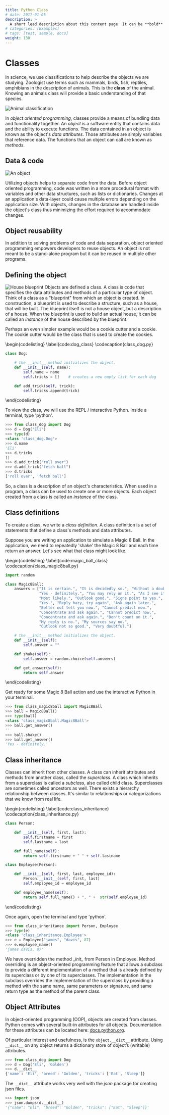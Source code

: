 ```yaml
---
title: Python Class
# date: 2017-01-05
description: >
  A short lead description about this content page. It can be **bold** or _italic_ and can be split over multiple paragraphs.
# categories: [Examples]
# tags: [test, sample, docs]
weight: 130
---
```


# Classes
In science, we use classifications to help describe the objects we are studying.  Zoologist use terms such as mammals, birds, fish, reptiles, amphibians in the description of animals.  This is the **class** of the animal.  Knowing an animals class will provide a basic understanding of that species.

![Animal classification](images/animal_classification.jpg)

In *object oriented programming*, classes provide a means of bundling data and functionality together.  An *object* is a software entity that contains data and the ability to execute functions.  The data contained in an object is known as the object's *data attributes*.  Those attributes are simply variables that reference data.  The functions that an object can call are known as *methods*.  

## Data & code

![An object](images/object_data.png)

Utilizing objects helps to separate code from the data.  Before object oriented programming, code was written in a more procedural format with variables and other data structures, such as lists or dictionaries.  Changes at an application's data-layer could cause multiple errors depending on the application size.  With objects, changes in the database are handled inside the object's class thus minimizing the effort required to accommodate changes.

## Object reusability
In addition to solving problems of code and data separation, object oriented programming empowers developers to reuse objects.  An object is not meant to be a stand-alone program but it can be reused in multiple other programs.

## Defining the object
![House blueprint](images/house_blueprint.png)
Objects are defined a class.  A class is code that specifies the data attributes and methods of a particular type of object.  Think of a class as a "blueprint" from which an object is created.  In construction, a blueprint is used to describe a structure, such as a house, that will be built.  The blueprint itself is not a house object, but a description of a house.  When the blueprint is used to build an actual house, it can be called an *instance* of the house described by the blueprint.

Perhaps an even simpler example would be a cookie cutter and a cookie.  The cookie cutter would be the class that is used to create the cookies.

\begin{codelisting}
\label{code:dog_class}
\codecaption{class\_dog.py}
```python
class Dog:

    # the __init__ method initializes the object.
    def __init__(self, name):
        self.name = name
        self.tricks = []    # creates a new empty list for each dog

    def add_trick(self, trick):
        self.tricks.append(trick)
```
\end{codelisting}

To view the class, we will use the REPL / interactive Python.  Inside a terminal, type 'python'.

```python
>>> from class_dog import Dog
>>> d = Dog('Eli')
>>> type(d)
<class 'class_dog.Dog'>
>>> d.name
'Eli'
>>> d.tricks
[]
>>> d.add_trick("roll over")
>>> d.add_trick("fetch ball")
>>> d.tricks
['roll over', 'fetch ball']
```

So, a class is a description of an object's characteristics.  When used in a program, a class can be used to create one or more objects.  Each object created from a class is called an *instance* of the class.

## Class definitions
To create a class, we write a *class definition*.  A class definition is a set of statements that define a class's methods and data attributes.

Suppose you are writing an application to simulate a Magic 8 Ball.  In the application, we need to repeatedly 'shake' the Magic 8 Ball and each time return an answer.  Let's see what that class might look like.

\begin{codelisting}
\label{code:magic_ball_class}
\codecaption{class\_magic8ball.py}
```python
import random

class Magic8Ball:
    answers = ["It is certain.", "It is decidedly so.", "Without a doubt.",
               "Yes - definitely.", "You may rely on it.", "As I see it, yes.",
               "Most likely.", "Outlook good.", "Signs point to yes.",
               "Yes.", "Reply hazy, try again", "Ask again later.",
               "Better not tell you now.", "Cannot predict now.",
               "Concentrate and ask again.", "Cannot predict now.",
               "Concentrate and ask again.", "Don't count on it.",
               "My reply is no.", "My sources say no.",
               "Outlook not so good.", "Very doubtful."]

    # the __init__ method initializes the object.
    def __init__(self):
        self.answer = ""

    def shake(self):
        self.answer = random.choice(self.answers)

    def get_answer(self):
        return self.answer
```
\end{codelisting}

Get ready for some Magic 8 Ball action and use the interactive Python in your terminal.

```python
>>> from class_magic8ball import Magic8Ball
>>> ball = Magic8Ball()
>>> type(ball)
<class 'class_magic8ball.Magic8Ball'>
>>> ball.get_answer()
''
>>> ball.shake()
>>> ball.get_answer()
'Yes - definitely.'
```

## Class inheritance
Classes can inherit from other classes. A class can inherit attributes and methods from another class, called the *superclass*. A class which inherits from a superclass is called a *subclass*, also called child class. Superclasses are sometimes called ancestors as well. There exists a hierarchy relationship between classes. It's similar to relationships or categorizations that we know from real life.

\begin{codelisting}
\label{code:class_inheritance}
\codecaption{class\_inheritance.py}
```python
class Person:

    def __init__(self, first, last):
        self.firstname = first
        self.lastname = last

    def full_name(self):
        return self.firstname + " " + self.lastname

class Employee(Person):

    def __init__(self, first, last, employee_id):
        Person.__init__(self, first, last)
        self.employee_id = employee_id

    def employee_name(self):
        return self.full_name() + ", " +  str(self.employee_id)
```
\end{codelisting}

Once again, open the terminal and type 'python'.

```python
>>> from class_inheritance import Person, Employee
>>> type(e)
<class 'class_inheritance.Employee'>
>>> e = Employee("james", "davis", 87)
>>> e.employee_name()
'james davis, 87'
```

We have overridden the method \__init\__ from Person in Employee.  Method overriding is an object-oriented programming feature that allows a subclass to provide a different implementation of a method that is already defined by its superclass or by one of its superclasses. The implementation in the subclass overrides the implementation of the superclass by providing a method with the same name, same parameters or signature, and same return type as the method of the parent class.

## Object Attributes

In object-oriented programming (OOP), objects are created from classes.  Python comes with several built-in attributes for all objects.  Documentation for these attributes can be located here:
[docs.python.org](https://docs.python.org/3/library/stdtypes.html#special-attributes).

Of particular interest and usefulness, is the ```object.__dict__``` attribute.  Using ```__dict__``` on any object returns a dictionary store of object’s (writable) attributes.

```python
>>> from class_dog import Dog
>>> d = Dog('Eli', 'Golden')
>>> d.__dict__
{'name': 'Eli', 'breed': 'Golden', 'tricks': ['Eat', 'Sleep']}
```

The ```__dict__``` attribute works very well with the *json* package for creating json files.

```python
>>> import json
>>> json.dumps(d.__dict__)
'{"name": "Eli", "breed": "Golden", "tricks": ["Eat", "Sleep"]}'
```
